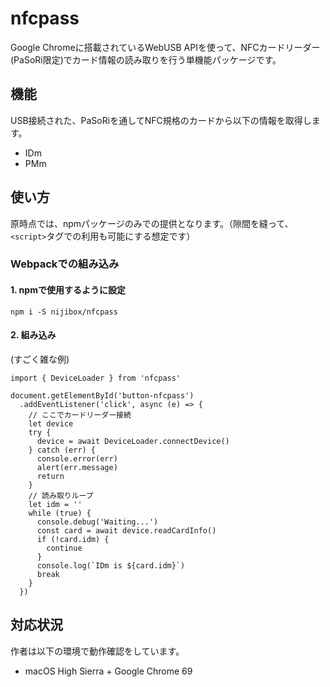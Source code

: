 # nfcpass

Google Chromeに搭載されているWebUSB APIを使って、NFCカードリーダー(PaSoRi限定)でカード情報の読み取りを行う単機能パッケージです。

## 機能

USB接続された、PaSoRiを通してNFC規格のカードから以下の情報を取得します。

* IDm
* PMm

## 使い方

原時点では、npmパッケージのみでの提供となります。（隙間を縫って、`<script>`タグでの利用も可能にする想定です）

### Webpackでの組み込み

#### 1. npmで使用するように設定

```
npm i -S nijibox/nfcpass
```

#### 2. 組み込み

(すごく雑な例)

```
import { DeviceLoader } from 'nfcpass'

document.getElementById('button-nfcpass')
  .addEventListener('click', async (e) => {
    // ここでカードリーダー接続
    let device
    try {
      device = await DeviceLoader.connectDevice()
    } catch (err) {
      console.error(err)
      alert(err.message)
      return
    }
    // 読み取りループ
    let idm = ''
    while (true) {
      console.debug('Waiting...')
      const card = await device.readCardInfo()
      if (!card.idm) {
        continue
      }
      console.log(`IDm is ${card.idm}`)
      break
    }
  })

```



## 対応状況

作者は以下の環境で動作確認をしています。

* macOS High Sierra + Google Chrome 69

